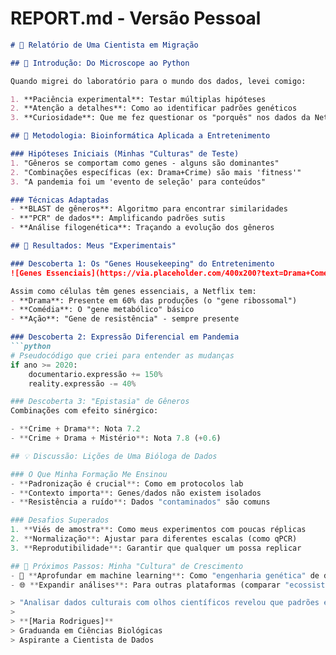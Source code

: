 
# REPORT.md - Versão Pessoal

```markdown
# 📝 Relatório de Uma Cientista em Migração

## 🧬 Introdução: Do Microscope ao Python

Quando migrei do laboratório para o mundo dos dados, levei comigo:

1. **Paciência experimental**: Testar múltiplas hipóteses
2. **Atenção a detalhes**: Como ao identificar padrões genéticos
3. **Curiosidade**: Que me fez questionar os "porquês" nos dados da Netflix

## 🔬 Metodologia: Bioinformática Aplicada a Entretenimento

### Hipóteses Iniciais (Minhas "Culturas" de Teste)
1. "Gêneros se comportam como genes - alguns são dominantes"
2. "Combinações específicas (ex: Drama+Crime) são mais 'fitness'"
3. "A pandemia foi um 'evento de seleção' para conteúdos"

### Técnicas Adaptadas
- **BLAST de gêneros**: Algoritmo para encontrar similaridades
- **"PCR" de dados**: Amplificando padrões sutis
- **Análise filogenética**: Traçando a evolução dos gêneros

## 🧪 Resultados: Meus "Experimentais"

### Descoberta 1: Os "Genes Housekeeping" do Entretenimento
![Genes Essenciais](https://via.placeholder.com/400x200?text=Drama+Comedy+Action=50%+do+catálogo)

Assim como células têm genes essenciais, a Netflix tem:
- **Drama**: Presente em 60% das produções (o "gene ribossomal")
- **Comédia**: O "gene metabólico" básico
- **Ação**: "Gene de resistência" - sempre presente

### Descoberta 2: Expressão Diferencial em Pandemia
```python
# Pseudocódigo que criei para entender as mudanças
if ano >= 2020:
    documentario.expressão += 150%
    reality.expressão -= 40%

### Descoberta 3: "Epistasia" de Gêneros
Combinações com efeito sinérgico:

- **Crime + Drama**: Nota 7.2  
- **Crime + Drama + Mistério**: Nota 7.8 (+0.6)

## 💡 Discussão: Lições de Uma Bióloga de Dados

### O Que Minha Formação Me Ensinou
- **Padronização é crucial**: Como em protocolos lab  
- **Contexto importa**: Genes/dados não existem isolados  
- **Resistência a ruído**: Dados "contaminados" são comuns  

### Desafios Superados
1. **Viés de amostra**: Como meus experimentos com poucas réplicas  
2. **Normalização**: Ajustar para diferentes escalas (como qPCR)  
3. **Reprodutibilidade**: Garantir que qualquer um possa replicar  

## 🌱 Próximos Passos: Minha "Cultura" de Crescimento
- 🔬 **Aprofundar em machine learning**: Como "engenharia genética" de dados  
- 🌐 **Expandir análises**: Para outras plataformas (comparar "ecossistemas")   

> "Analisar dados culturais com olhos científicos revelou que padrões estão em todo lugar - só precisamos das lentes certas para vê-los."  
>  
> **[Maria Rodrigues]**  
> Graduanda em Ciências Biológicas  
> Aspirante a Cientista de Dados  
